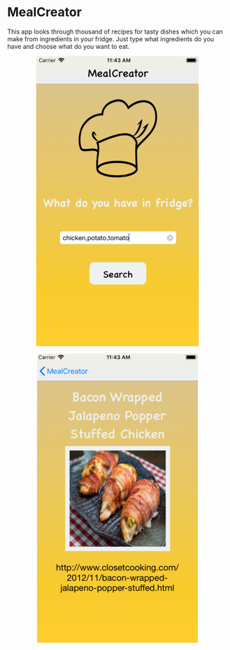 # MealCreator
This app looks through thousand of recipes for tasty dishes which you can make from ingredients in your fridge. 
Just type what ingredients do you have and choose what do you want to eat. 

<p align="center">
  <img src="https://raw.githubusercontent.com/emdogie/MealCreator/master/meal1.png" />
</p>
<p align="center">
  <img src="https://raw.githubusercontent.com/emdogie/MealCreator/master/meal2.png" />
</p>
